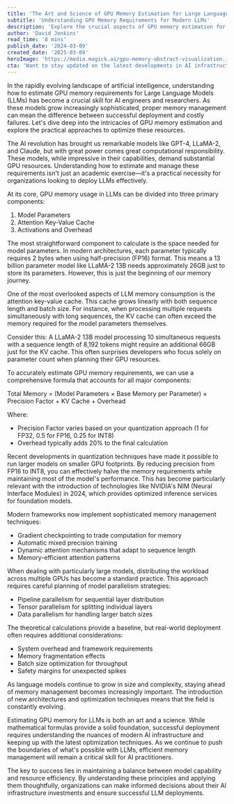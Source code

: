 ```yaml
---
title: 'The Art and Science of GPU Memory Estimation for Large Language Models'
subtitle: 'Understanding GPU Memory Requirements for Modern LLMs'
description: 'Explore the crucial aspects of GPU memory estimation for Large Language Models, from understanding basic parameters to implementing advanced optimization techniques. Learn how to calculate memory requirements, manage resources efficiently, and prepare for the future of AI deployment.'
author: 'David Jenkins'
read_time: '8 mins'
publish_date: '2024-03-09'
created_date: '2025-03-09'
heroImage: 'https://media.magick.ai/gpu-memory-abstract-visualization.jpg'
cta: 'Want to stay updated on the latest developments in AI infrastructure and LLM deployment? Follow us on LinkedIn for expert insights and practical tips on optimizing your AI systems.'
---
```


In the rapidly evolving landscape of artificial intelligence, understanding how to estimate GPU memory requirements for Large Language Models (LLMs) has become a crucial skill for AI engineers and researchers. As these models grow increasingly sophisticated, proper memory management can mean the difference between successful deployment and costly failures. Let's dive deep into the intricacies of GPU memory estimation and explore the practical approaches to optimize these resources.

The AI revolution has brought us remarkable models like GPT-4, LLaMA-2, and Claude, but with great power comes great computational responsibility. These models, while impressive in their capabilities, demand substantial GPU resources. Understanding how to estimate and manage these requirements isn't just an academic exercise—it's a practical necessity for organizations looking to deploy LLMs effectively.

At its core, GPU memory usage in LLMs can be divided into three primary components:

1. Model Parameters
2. Attention Key-Value Cache
3. Activations and Overhead

The most straightforward component to calculate is the space needed for model parameters. In modern architectures, each parameter typically requires 2 bytes when using half-precision (FP16) format. This means a 13 billion parameter model like LLaMA-2 13B needs approximately 26GB just to store its parameters. However, this is just the beginning of our memory journey.

One of the most overlooked aspects of LLM memory consumption is the attention key-value cache. This cache grows linearly with both sequence length and batch size. For instance, when processing multiple requests simultaneously with long sequences, the KV cache can often exceed the memory required for the model parameters themselves.

Consider this: A LLaMA-2 13B model processing 10 simultaneous requests with a sequence length of 8,192 tokens might require an additional 66GB just for the KV cache. This often surprises developers who focus solely on parameter count when planning their GPU resources.

To accurately estimate GPU memory requirements, we can use a comprehensive formula that accounts for all major components:

Total Memory = (Model Parameters × Base Memory per Parameter) × Precision Factor + KV Cache + Overhead

Where:
- Precision Factor varies based on your quantization approach (1 for FP32, 0.5 for FP16, 0.25 for INT8)
- Overhead typically adds 20% to the final calculation

Recent developments in quantization techniques have made it possible to run larger models on smaller GPU footprints. By reducing precision from FP16 to INT8, you can effectively halve the memory requirements while maintaining most of the model's performance. This has become particularly relevant with the introduction of technologies like NVIDIA's NIM (Neural Interface Modules) in 2024, which provides optimized inference services for foundation models.

Modern frameworks now implement sophisticated memory management techniques:

- Gradient checkpointing to trade computation for memory
- Automatic mixed precision training
- Dynamic attention mechanisms that adapt to sequence length
- Memory-efficient attention patterns

When dealing with particularly large models, distributing the workload across multiple GPUs has become a standard practice. This approach requires careful planning of model parallelism strategies:

- Pipeline parallelism for sequential layer distribution
- Tensor parallelism for splitting individual layers
- Data parallelism for handling larger batch sizes

The theoretical calculations provide a baseline, but real-world deployment often requires additional considerations:

- System overhead and framework requirements
- Memory fragmentation effects
- Batch size optimization for throughput
- Safety margins for unexpected spikes

As language models continue to grow in size and complexity, staying ahead of memory management becomes increasingly important. The introduction of new architectures and optimization techniques means that the field is constantly evolving.

Estimating GPU memory for LLMs is both an art and a science. While mathematical formulas provide a solid foundation, successful deployment requires understanding the nuances of modern AI infrastructure and keeping up with the latest optimization techniques. As we continue to push the boundaries of what's possible with LLMs, efficient memory management will remain a critical skill for AI practitioners.

The key to success lies in maintaining a balance between model capability and resource efficiency. By understanding these principles and applying them thoughtfully, organizations can make informed decisions about their AI infrastructure investments and ensure successful LLM deployments.